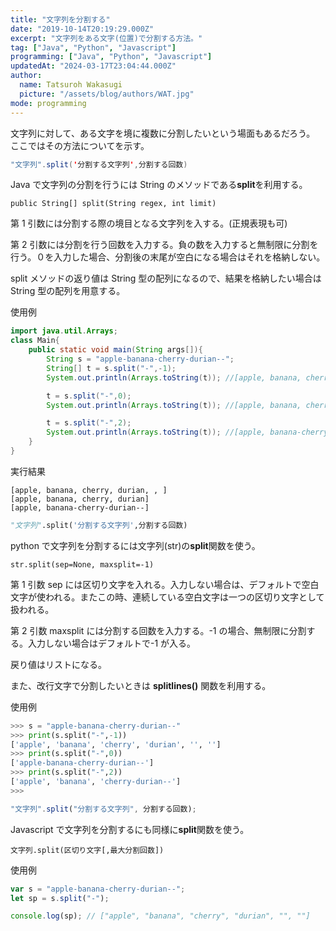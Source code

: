 ```yaml
---
title: "文字列を分割する"
date: "2019-10-14T20:19:29.000Z"
excerpt: "文字列をある文字(位置)で分割する方法。"
tag: ["Java", "Python", "Javascript"]
programming: ["Java", "Python", "Javascript"]
updatedAt: "2024-03-17T23:04:44.000Z"
author:
  name: Tatsuroh Wakasugi
  picture: "/assets/blog/authors/WAT.jpg"
mode: programming
---
```


文字列に対して、ある文字を境に複数に分割したいという場面もあるだろう。
ここではその方法についてを示す。

<div class="note_content_by_programming_language" id="note_content_Java">

```java
"文字列".split('分割する文字列',分割する回数)
```

Java で文字列の分割を行うには String のメソッドである**split**を利用する。

`public String[] split(String regex, int limit)`

第 1 引数には分割する際の境目となる文字列を入する。(正規表現も可)

第 2 引数には分割を行う回数を入力する。負の数を入力すると無制限に分割を行う。０を入力した場合、分割後の末尾が空白になる場合はそれを格納しない。

split メソッドの返り値は String 型の配列になるので、結果を格納したい場合は String 型の配列を用意する。

使用例

```java
import java.util.Arrays;
class Main{
    public static void main(String args[]){
        String s = "apple-banana-cherry-durian--";
        String[] t = s.split("-",-1);
        System.out.println(Arrays.toString(t)); //[apple, banana, cherry, durian, , ]

        t = s.split("-",0);
        System.out.println(Arrays.toString(t)); //[apple, banana, cherry, durian]

        t = s.split("-",2);
        System.out.println(Arrays.toString(t)); //[apple, banana-cherry-durian--]
    }
}
```

実行結果

```
[apple, banana, cherry, durian, , ]
[apple, banana, cherry, durian]
[apple, banana-cherry-durian--]
```

</div>
<div class="note_content_by_programming_language" id="note_content_Python">

```python
"文字列".split('分割する文字列',分割する回数)
```

python で文字列を分割するには文字列(str)の**split**関数を使う。

`str.split(sep=None, maxsplit=-1)`

第 1 引数 sep には区切り文字を入れる。入力しない場合は、デフォルトで空白文字が使われる。またこの時、連続している空白文字は一つの区切り文字として扱われる。

第 2 引数 maxsplit には分割する回数を入力する。-1 の場合、無制限に分割する。入力しない場合はデフォルトで-1 が入る。

戻り値はリストになる。

また、改行文字で分割したいときは **splitlines()** 関数を利用する。

使用例

```python
>>> s = "apple-banana-cherry-durian--"
>>> print(s.split("-",-1))
['apple', 'banana', 'cherry', 'durian', '', '']
>>> print(s.split("-",0))
['apple-banana-cherry-durian--']
>>> print(s.split("-",2))
['apple', 'banana', 'cherry-durian--']
>>>
```

</div>
<div class="note_content_by_programming_language" id="note_content_Javascript">

```javascript
"文字列".split("分割する文字列", 分割する回数);
```

Javascript で文字列を分割するにも同様に**split**関数を使う。

`文字列.split(区切り文字[,最大分割回数])`

使用例

```javascript
var s = "apple-banana-cherry-durian--";
let sp = s.split("-");

console.log(sp); // ["apple", "banana", "cherry", "durian", "", ""]
```

</div>
